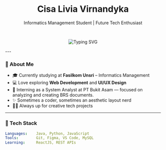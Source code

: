<h1 align="center">Cisa Livia Virnandyka </h1>
<p align="center">Informatics Management Student | Future Tech Enthusiast</p>

<br/>

<p align="center">
<img src="https://readme-typing-svg.herokuapp.com?font=Fira+Code&size=22&pause=1000&color=F7A8B8&center=true&vCenter=true&width=450&lines=Hi+there!+I'm+Cisa!+👋" alt="Typing SVG" />
</p>
---

### 💼 About Me

- 🎓 Currently studying at **Fasilkom Unsri** – Informatics Management
- 💻 Love exploring **Web Development** and **UI/UX Design**
- 💼 Interning as a System Analyst at PT Bukit Asam — focused on analyzing and creating BRS documents.
- ✨ Sometimes a coder, sometimes an aesthetic layout nerd
- 🐱‍🏍 Always up for creative tech projects

---

### 🧠 Tech Stack

```yaml
Languages:    Java, Python, JavaScript
Tools:        Git, Figma, VS Code, MySQL
Learning:     ReactJS, REST APIs
